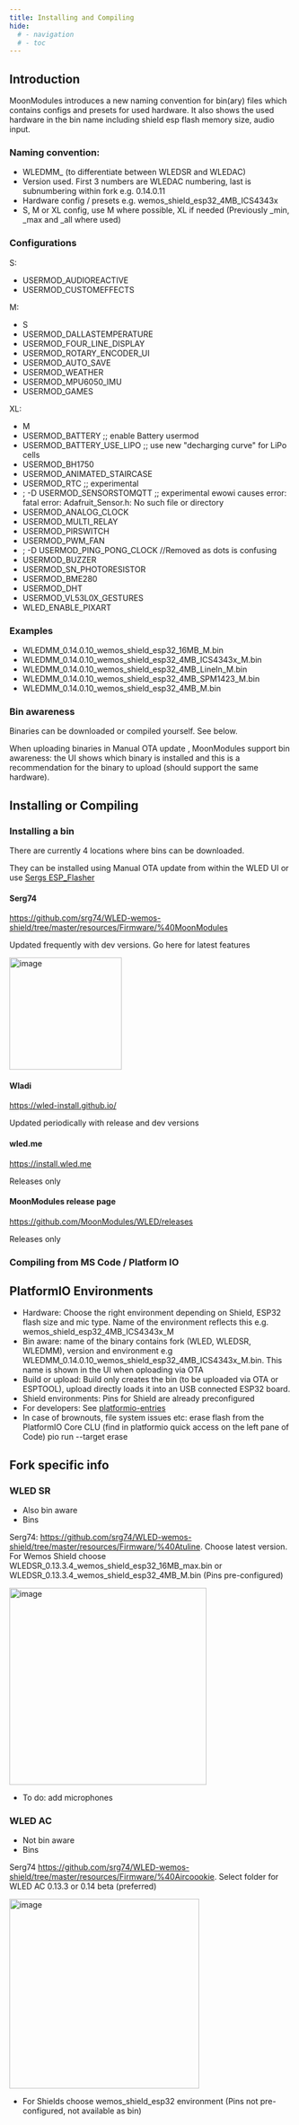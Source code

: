 ```yaml
---
title: Installing and Compiling
hide:
  # - navigation
  # - toc
---
```


## Introduction
MoonModules introduces a new naming convention for bin(ary) files which contains configs and presets for used hardware. It also shows the used hardware in the bin name including shield esp flash memory size, audio input.

### Naming convention:

* WLEDMM_ (to differentiate between WLEDSR and WLEDAC)
* Version used. First 3 numbers are WLEDAC numbering, last is subnumbering within fork e.g. 0.14.0.11
* Hardware config / presets e.g. wemos_shield_esp32_4MB_ICS4343x
* S, M or XL config, use M where possible, XL if needed (Previously _min, _max and _all where used)

### Configurations

S:

* USERMOD_AUDIOREACTIVE
* USERMOD_CUSTOMEFFECTS

M:

* S
* USERMOD_DALLASTEMPERATURE
* USERMOD_FOUR_LINE_DISPLAY
* USERMOD_ROTARY_ENCODER_UI
* USERMOD_AUTO_SAVE
* USERMOD_WEATHER
* USERMOD_MPU6050_IMU
* USERMOD_GAMES

XL:

* M
* USERMOD_BATTERY ;; enable Battery usermod
* USERMOD_BATTERY_USE_LIPO ;; use new "decharging curve" for LiPo cells
* USERMOD_BH1750
* USERMOD_ANIMATED_STAIRCASE
* USERMOD_RTC ;; experimental
* ; -D USERMOD_SENSORSTOMQTT  ;; experimental ewowi causes error: fatal error: Adafruit_Sensor.h: No such file or directory
* USERMOD_ANALOG_CLOCK
* USERMOD_MULTI_RELAY
* USERMOD_PIRSWITCH
* USERMOD_PWM_FAN
* ; -D USERMOD_PING_PONG_CLOCK //Removed as dots is confusing
* USERMOD_BUZZER
* USERMOD_SN_PHOTORESISTOR
* USERMOD_BME280
* USERMOD_DHT
* USERMOD_VL53L0X_GESTURES
* WLED_ENABLE_PIXART

### Examples

* WLEDMM_0.14.0.10_wemos_shield_esp32_16MB_M.bin
* WLEDMM_0.14.0.10_wemos_shield_esp32_4MB_ICS4343x_M.bin
* WLEDMM_0.14.0.10_wemos_shield_esp32_4MB_LineIn_M.bin
* WLEDMM_0.14.0.10_wemos_shield_esp32_4MB_SPM1423_M.bin
* WLEDMM_0.14.0.10_wemos_shield_esp32_4MB_M.bin

### Bin awareness

Binaries can be downloaded or compiled yourself. See below.

When uploading binaries in Manual OTA update , MoonModules support bin awareness: the UI shows which binary is installed and this is a recommendation for the binary to upload (should support the same hardware).

## Installing or Compiling
### Installing a bin
There are currently 4 locations where bins can be downloaded.

They can be installed using Manual OTA update from within the WLED UI or use [Sergs ESP_Flasher](https://github.com/srg74/WLED-wemos-shield/tree/master/resources/Firmware/WLED_%20ESP_Flasher)

#### Serg74
<https://github.com/srg74/WLED-wemos-shield/tree/master/resources/Firmware/%40MoonModules>

Updated frequently with dev versions. Go here for latest features

<img width="200" alt="image" src="https://user-images.githubusercontent.com/1737159/207882069-31f2d8cf-6623-4d91-93df-b7f322f5fbbd.png">

#### Wladi
<https://wled-install.github.io/>

Updated periodically with release and dev versions

#### wled.me
<https://install.wled.me>

Releases only

#### MoonModules release page
<https://github.com/MoonModules/WLED/releases>

Releases only

### Compiling from MS Code / Platform IO

## PlatformIO Environments
* Hardware: Choose the right environment depending on Shield, ESP32 flash size and mic type. Name of the environment reflects this e.g. wemos_shield_esp32_4MB_ICS4343x_M
* Bin aware: name of the binary contains fork (WLED, WLEDSR, WLEDMM), version and environment e.g WLEDMM_0.14.0.10_wemos_shield_esp32_4MB_ICS4343x_M.bin. This name is shown in the UI when oploading via OTA
* Build or upload: Build only creates the bin (to be uploaded via OTA or ESPTOOL), upload directly loads it into an USB connected ESP32 board.
* Shield environments: Pins for Shield are already preconfigured
* For developers: See [platformio-entries](/moonmodules/platformio-entries/)
* In case of brownouts, file system issues etc: erase flash from the PlatformIO Core CLU (find in platformio quick access on the left pane of Code) pio run --target erase

## Fork specific info

### WLED SR
* Also bin aware
* Bins

Serg74: <https://github.com/srg74/WLED-wemos-shield/tree/master/resources/Firmware/%40Atuline>. Choose latest version. For Wemos Shield choose WLEDSR_0.13.3.4_wemos_shield_esp32_16MB_max.bin or WLEDSR_0.13.3.4_wemos_shield_esp32_4MB_M.bin (Pins pre-configured)

<img width="351" alt="image" src="https://user-images.githubusercontent.com/1737159/207881294-7fce1b1c-ad4f-4078-a71c-18287420a7df.png">

* To do: add microphones 

### WLED AC
* Not bin aware
* Bins

Serg74 <https://github.com/srg74/WLED-wemos-shield/tree/master/resources/Firmware/%40Aircoookie>. Select folder for WLED AC 0.13.3 or 0.14 beta (preferred)

<img width="338" alt="image" src="https://user-images.githubusercontent.com/1737159/207881529-fb190549-24e7-46ab-8d41-13ddf80d3be7.png">

* For Shields choose wemos_shield_esp32 environment (Pins not pre-configured, not available as bin)
